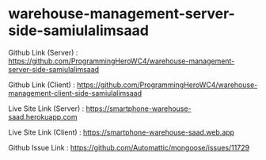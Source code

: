 # warehouse-management-server-side-samiulalimsaad

Github Link (Server) : <https://github.com/ProgrammingHeroWC4/warehouse-management-server-side-samiulalimsaad>

Github Link (Client) : <https://github.com/ProgrammingHeroWC4/warehouse-management-client-side-samiulalimsaad>

Live Site Link (Server) : <https://smartphone-warehouse-saad.herokuapp.com>

Live Site Link (Client) : <https://smartphone-warehouse-saad.web.app>

Github Issue Link : <https://github.com/Automattic/mongoose/issues/11729>
